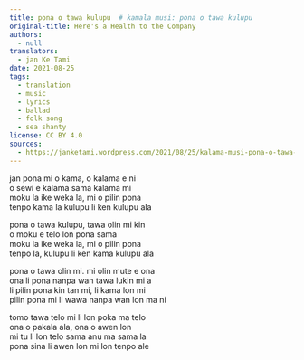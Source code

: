 ```yaml
---
title: pona o tawa kulupu  # kamala musi: pona o tawa kulupu
original-title: Here's a Health to the Company
authors:
  - null
translators:
  - jan Ke Tami
date: 2021-08-25
tags:
  - translation
  - music
  - lyrics
  - ballad
  - folk song
  - sea shanty
license: CC BY 4.0
sources:
  - https://janketami.wordpress.com/2021/08/25/kalama-musi-pona-o-tawa-kulupu/
---
```


jan pona mi o kama, o kalama e ni  \
o sewi e kalama sama kalama mi  \
moku la ike weka la, mi o pilin pona  \
tenpo kama la kulupu li ken kulupu ala

pona o tawa kulupu, tawa olin mi kin  \
o moku e telo lon pona sama  \
moku la ike weka la, mi o pilin pona  \
tenpo la, kulupu li ken kama kulupu ala

pona o tawa olin mi. mi olin mute e ona  \
ona li pona nanpa wan tawa lukin mi a  \
li pilin pona kin tan mi, li kama lon mi  \
pilin pona mi li wawa nanpa wan lon ma ni

tomo tawa telo mi li lon poka ma telo  \
ona o pakala ala, ona o awen lon  \
mi tu li lon telo sama anu ma sama la  \
pona sina li awen lon mi lon tenpo ale
